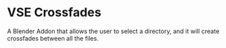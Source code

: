 # VSE Crossfades
A Blender Addon that allows the user to select a directory, and it will create crossfades between all the files.

